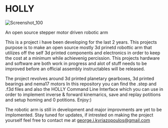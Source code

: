 # HOLLY

![Screenshot_100](https://github.com/user-attachments/assets/c9b73fe9-7b60-493d-ad0f-3cbe06718fa8)



An open source stepper motor driven robotic arm

This is a project i have been developing for the last 2 years. This projects purpose is to make an open source mostly 3d prinetd robottic arm that utilizes off the self 3d printed components and electronics in order to keep the cost at a minimum while achievenig percission.
This projects hardware and software are both work in progress and alot of stuff needs to be improved before an official assembly instructables will be released.

The project revolves around 3d printed planetary gearboxes, 3d printed bearings and nema17 motors
In this repository you can find the .step and .f3d files and also the HOLLY Command Line Interface which you can use in order to implement inverse & forward kinemarics, save and replay potitions and setup homing and 0 potitions.
Enjoy:)

The robotic arm is still in development and major improvments are yet to be implomented. Stay tuned for updates, if intrested on making the project yourself feel free to contact me at george.i.kyriazopoulos@gmail.com
